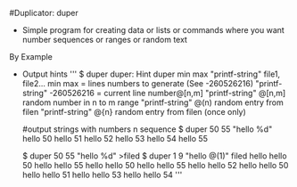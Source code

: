
#Duplicator: duper
 - Simple program for creating data or lists or commands where you want number sequences or ranges or random text

By Example

- Output hints
'''
    $ duper 
    duper: Hint
    duper min max "printf-string" file1, file2...
    min max  = lines numbers to generate (See -260526216)
    "printf-string" -260526216 = current line number@[n,m] 
    "printf-string" @[n,m] random number in n to m range
    "printf-string" @(n) random entry from filen
    "printf-string" @{n} random entry from filen (once only)
    
    #output strings with numbers n sequence 
    $ duper 50 55 "hello %d"
    hello 50
    hello 51
    hello 52
    hello 53
    hello 54
    hello 55
    
    $ duper 50 55 "hello %d" >filed
    $ duper 1 9 "hello @(1)" filed 
    hello hello 50
    hello hello 55
    hello hello 50
    hello hello 55
    hello hello 52
    hello hello 50
    hello hello 51
    hello hello 53
    hello hello 54
'''
